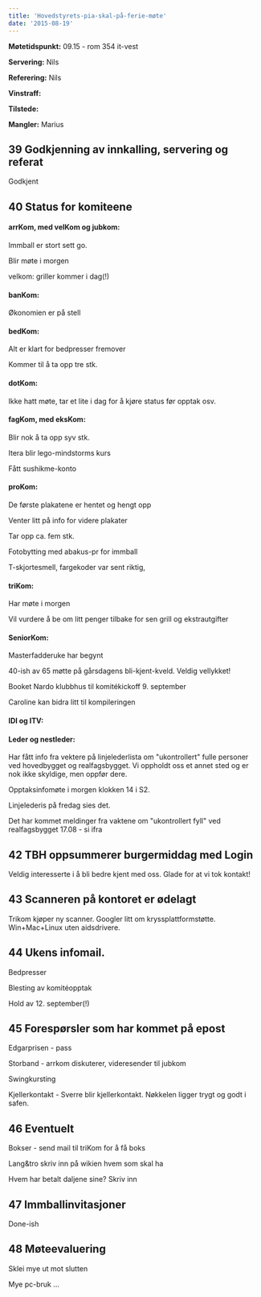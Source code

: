 ```yaml
---
title: 'Hovedstyrets-pia-skal-på-ferie-møte'
date: '2015-08-19'
---
```



**Møtetidspunkt:** 09.15 - rom 354 it-vest

**Servering:** Nils

**Referering:** Nils

**Vinstraff:** 

**Tilstede:** 

**Mangler:** Marius

## 39 Godkjenning av innkalling, servering og referat  
Godkjent

## 40 Status for komiteene

#### arrKom, med velKom og jubkom: 

Immball er stort sett go. 

Blir møte i morgen

velkom: 
    griller kommer i dag(!) 

#### banKom:   

Økonomien er på stell

#### bedKom: 

Alt er klart for bedpresser fremover

Kommer til å ta opp tre stk. 

#### dotKom:  

Ikke hatt møte, tar et lite i dag for å kjøre status før opptak osv. 

#### fagKom, med eksKom:    

Blir nok å ta opp syv stk. 

Itera blir lego-mindstorms kurs

Fått sushikme-konto

#### proKom:    

De første plakatene er hentet og hengt opp

Venter litt på info for videre plakater 

Tar opp ca. fem stk. 

Fotobytting med abakus-pr for immball

T-skjortesmell, fargekoder var sent riktig, 

#### triKom: 

Har møte i morgen

Vil vurdere å be om litt penger tilbake for sen grill og ekstrautgifter

#### SeniorKom:  

Masterfadderuke har begynt

40-ish av 65 møtte på gårsdagens bli-kjent-kveld. Veldig vellykket! 

Booket Nardo klubbhus til komitékickoff 9. september

Caroline kan bidra litt til kompileringen


#### IDI og ITV:    


#### Leder og nestleder:  

Har fått info fra vektere på linjelederlista om "ukontrollert" fulle personer ved hovedbygget og realfagsbygget. Vi oppholdt oss et annet sted og er nok ikke skyldige, men oppfør dere. 

Opptaksinfomøte i morgen klokken 14 i S2. 

Linjelederis på fredag sies det.  

Det har kommet meldinger fra vaktene om "ukontrollert fyll" ved realfagsbygget 17.08 - si ifra


## 42 TBH oppsummerer burgermiddag med Login

Veldig interesserte i å bli bedre kjent med oss. Glade for at vi tok kontakt! 


## 43 Scanneren på kontoret er ødelagt

Trikom kjøper ny scanner. Googler litt om kryssplattformstøtte. Win+Mac+Linux uten aidsdrivere. 

## 44 Ukens infomail.  

Bedpresser

Blesting av komitéopptak

Hold av 12. september(!)

## 45 Forespørsler som har kommet på epost  

Edgarprisen - pass

Storband - arrkom diskuterer, videresender til jubkom

Swingkursting

Kjellerkontakt - Sverre blir kjellerkontakt. Nøkkelen ligger trygt og godt i safen. 

## 46 Eventuelt  

Bokser - send mail til triKom for å få boks

Lang&tro skriv inn på wikien hvem som skal ha 

Hvem har betalt daljene sine? Skriv inn

## 47 Immballinvitasjoner 

Done-ish

## 48 Møteevaluering 

Sklei mye ut mot slutten

Mye pc-bruk ...
